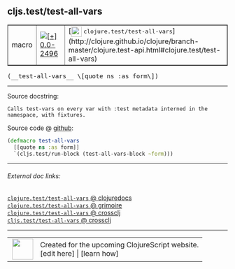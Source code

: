 ## cljs.test/test-all-vars



 <table border="1">
<tr>
<td>macro</td>
<td><a href="https://github.com/cljsinfo/cljs-api-docs/tree/0.0-2496"><img valign="middle" alt="[+] 0.0-2496" title="Added in 0.0-2496" src="https://img.shields.io/badge/+-0.0--2496-lightgrey.svg"></a> </td>
<td>
[<img height="24px" valign="middle" src="http://i.imgur.com/1GjPKvB.png"> <samp>clojure.test/test-all-vars</samp>](http://clojure.github.io/clojure/branch-master/clojure.test-api.html#clojure.test/test-all-vars)
</td>
</tr>
</table>


 <samp>
(__test-all-vars__ \[quote ns :as form\])<br>
</samp>

---





Source docstring:

```
Calls test-vars on every var with :test metadata interned in the
namespace, with fixtures.
```


Source code @ [github](https://github.com/clojure/clojurescript/blob/r3149/src/clj/cljs/test.clj#L330-L334):

```clj
(defmacro test-all-vars
  [[quote ns :as form]]
  `(cljs.test/run-block (test-all-vars-block ~form)))
```

<!--
Repo - tag - source tree - lines:

 <pre>
clojurescript @ r3149
└── src
    └── clj
        └── cljs
            └── <ins>[test.clj:330-334](https://github.com/clojure/clojurescript/blob/r3149/src/clj/cljs/test.clj#L330-L334)</ins>
</pre>

-->

---



###### External doc links:

[`clojure.test/test-all-vars` @ clojuredocs](http://clojuredocs.org/clojure.test/test-all-vars)<br>
[`clojure.test/test-all-vars` @ grimoire](http://conj.io/store/v1/org.clojure/clojure/1.7.0-beta3/clj/clojure.test/test-all-vars/)<br>
[`clojure.test/test-all-vars` @ crossclj](http://crossclj.info/fun/clojure.test/test-all-vars.html)<br>
[`cljs.test/test-all-vars` @ crossclj](http://crossclj.info/fun/cljs.test/test-all-vars.html)<br>

---

 <table>
<tr><td>
<img valign="middle" align="right" width="48px" src="http://i.imgur.com/Hi20huC.png">
</td><td>
Created for the upcoming ClojureScript website.<br>
[edit here] | [learn how]
</td></tr></table>

[edit here]:https://github.com/cljsinfo/cljs-api-docs/blob/master/cljsdoc/cljs.test_test-all-vars.cljsdoc
[learn how]:https://github.com/cljsinfo/cljs-api-docs/wiki/cljsdoc-files

<!--

This information was too distracting to show to readers, but I'll leave it
commented here since it is helpful to:

- pretty-print the data used to generate this document
- and show how to retrieve that data



The API data for this symbol:

```clj
{:ns "cljs.test",
 :name "test-all-vars",
 :signature ["[[quote ns :as form]]"],
 :history [["+" "0.0-2496"]],
 :type "macro",
 :full-name-encode "cljs.test_test-all-vars",
 :source {:code "(defmacro test-all-vars\n  [[quote ns :as form]]\n  `(cljs.test/run-block (test-all-vars-block ~form)))",
          :title "Source code",
          :repo "clojurescript",
          :tag "r3149",
          :filename "src/clj/cljs/test.clj",
          :lines [330 334]},
 :full-name "cljs.test/test-all-vars",
 :clj-symbol "clojure.test/test-all-vars",
 :docstring "Calls test-vars on every var with :test metadata interned in the\nnamespace, with fixtures."}

```

Retrieve the API data for this symbol:

```clj
;; from Clojure REPL
(require '[clojure.edn :as edn])
(-> (slurp "https://raw.githubusercontent.com/cljsinfo/cljs-api-docs/catalog/cljs-api.edn")
    (edn/read-string)
    (get-in [:symbols "cljs.test/test-all-vars"]))
```

-->
